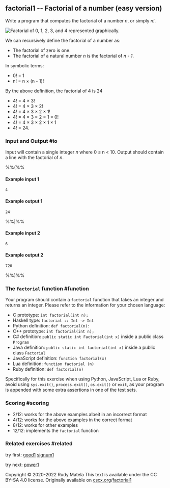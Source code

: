 factorial1 -- Factorial of a number (easy version)
--------------------------------------------------

Write a program that computes the factorial of a number _n_, or simply _n!_.

![Factorial of 0, 1, 2, 3, and 4 represented graphically.](/factorial.svg)

We can recursively define the factorial of a number as:

* The factorial of zero is one.
* The factorial of a natural number _n_ is the factorial of _n - 1_.

In symbolic terms:

* 0! = 1
* n! = n × (n - 1)!

By the above definition,
the factorial of 4 is 24

* 4! = 4 × 3!
* 4! = 4 × 3 × 2!
* 4! = 4 × 3 × 2 × 1!
* 4! = 4 × 3 × 2 × 1 × 0!
* 4! = 4 × 3 × 2 × 1 × 1
* 4! = 24.

### Input and Output  #io

Input will contain a single integer _n_ where 0 ≤ n < 10.
Output should contain a line with the factorial of _n_.

%%(%%

#### Example input 1

	4

#### Example output 1

	24

%%|%%

#### Example input 2

	6

#### Example output 2

	720

%%)%%

### The `factorial` function  #function

Your program should contain a `factorial` function
that takes an integer and returns an integer.
Please refer to the information for your chosen language:

* C prototype: `int factorial(int n);`
* Haskell type: `factorial :: Int -> Int`
* Python definition: `def factorial(n):`
* C++ prototype: `int factorial(int n);`
* C# definition: `public static int Factorial(int x)` inside a public class `Program`
* Java definition: `public static int factorial(int x)` inside a public class `Factorial`
* JavaScript definition: `function factorial(x)`
* Lua definition: `function factorial (n)`
* Ruby definition: `def factorial(n)`

Specifically for this exercise when using Python, JavaScript, Lua or Ruby,
avoid using `sys.exit()`, `process.exit()`, `os.exit()` or `exit`,
as your program is appended with some extra assertions in one of the test sets.


### Scoring  #scoring

*  2/12: works for the above examples albeit in an incorrect format
*  4/12: works for the above examples in the correct format
*  8/12: works for other examples
* 12/12: implements the `factorial` function


### Related exercises  #related

try first: [good1](/good1) [signum1](/signum1)

try next: [power1](/power1)


Copyright © 2020-2022  Rudy Matela
This text is available under the CC BY-SA 4.0 license.
Originally available on [cscx.org](https://cscx.org)/[factorial1](https://cscx.org/factorial1)

